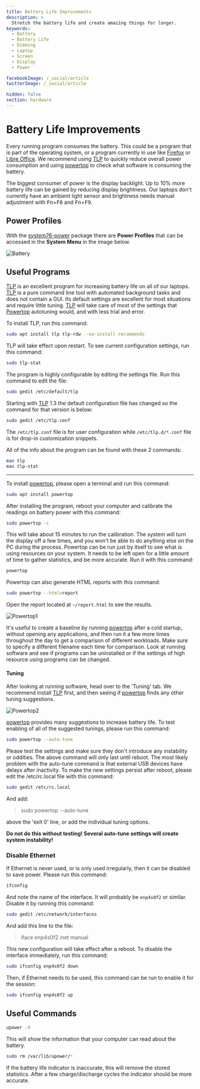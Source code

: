 ```yaml
---
title: Battery Life Improvements
description: >
  Stretch the battery life and create amazing things for longer.
keywords:
  - Battery
  - Battery Life
  - Dimming
  - Laptop
  - Screen
  - Display
  - Power

facebookImage: /_social/article
twitterImage: /_social/article

hidden: false
section: hardware
---
```


# Battery Life Improvements

Every running program consumes the battery. This could be a program that is part of the operating system, or a program currently in use like <u>Firefox</u> or <u>Libre Office</u>. We recommend using [TLP](http://linrunner.de/en/tlp/tlp.html) to quickly reduce overall power consumption and using [powertop](https://01.org/powertop) to check what software is consuming the battery.

The biggest consumer of power is the display backlight. Up to 10% more battery life can be gained by reducing display brightness. Our laptops don't currently have an ambient light sensor and brightness needs manual adjustment with <kbd>Fn</kbd>+<kbd>F8</kbd> and <kbd>Fn</kbd>+<kbd>F9</kbd>.

## Power Profiles

With the <u>system76-power</u> package there are **Power Profiles** that can be accessed in the **System Menu** in the image below.

![Battery](/images/battery/system-menu.png)

## Useful Programs

<u>TLP</u> is an excellent program for increasing battery life on all of our laptops. <u>TLP</u> is a pure command line tool with automated background tasks and does not contain a GUI. Its default settings are excellent for most situations and require little tuning. <u>TLP</u> will take care of most of the settings that <u>Powertop</u> autotuning would, and with less trial and error.

To install TLP, run this command:

```bash
sudo apt install tlp tlp-rdw --no-install-recommends
```

TLP will take effect upon restart. To see current configuration settings, run this command:

```bash
sudo tlp-stat
```

The program is highly configurable by editing the settings file. Run this command to edit the file:

```bash
sudo gedit /etc/default/tlp
```

Starting with <u>TLP</u> 1.3 the default configuration file has changed so the command for that version is below:

```bash
sudo gedit /etc/tlp.conf
```
The `/etc/tlp.conf` file is for user configuration while `/etc/tlp.d/*.conf` file is for drop-in customization snippets.

All of the info about the program can be found with these 2 commands:

```bash
man tlp
man tlp-stat
```

---

To install <u>powertop</u>, please open a terminal and run this command:

```bash
sudo apt install powertop
```

After installing the program, reboot your computer and calibrate the readings on battery power with this command:

```bash
sudo powertop -c
```

This will take about 15 minutes to run the calibration. The system will turn the display off a few times, and you won't be able to do anything else on the PC during the process.  Powertop can be run just by itself to see what is using resources on your system.  It needs to be left open for a little amount of time to gather statistics, and be more accurate.  Run it with this command:

```bash
powertop
```

Powertop can also generate HTML reports with this command:

```bash
sudo powertop --html=report
```

Open the report located at `~/report.html` to see the results.

![Powertop1](/images/power/powertop1.png)

It's useful to create a baseline by running <u>powertop</u> after a cold startup, without opening any applications, and then run it a few more times throughout the day to get a comparison of different workloads. Make sure to specify a different filename each time for comparison. Look at running software and see if programs can be uninstalled or if the settings of high resource using programs can be changed.

#### Tuning

After looking at running software, head over to the 'Tuning' tab. We recommend install <u>TLP</u> first, and then seeing if <u>powertop</u> finds any other tuning suggestions.

![Powertop2](/images/power/powertop2.png)

<u>powertop</u> provides many suggestions to increase battery life. To test enabling of all of the suggested tunings, please run this command:

```bash
sudo powertop --auto-tune
```

Please test the settings and make sure they don't introduce any instability or oddities. The above command will only last until reboot. The most likely problem with the auto-tune command is that external USB devices have delays after inactivity. To make the new settings persist after reboot, please edit the /etc/rc.local file with this command:

```bash
sudo gedit /etc/rc.local
```

And add:

> sudo powertop --auto-tune

above the 'exit 0' line, or add the individual tuning options.

**Do not do this without testing!  Several auto-tune settings will create system instability!**

### Disable Ethernet

If Ethernet is never used, or is only used irregularly, then it can be disabled to save power.  Please run this command:

```bash
ifconfig
```

And note the name of the interface.  It will probably be `enp4s0f2` or similar.  Disable it by running this command:

```bash
sudo gedit /etc/network/interfaces
```

And add this line to the file:

> iface enp4s0f2 inet manual

This new configuration will take effect after a reboot. To disable the interface immediately, run this command:

```bash
sudo ifconfig enp4s0f2 down
```

Then, if Ethernet needs to be used, this command can be run to enable it for the session:

```bash
sudo ifconfig enp4s0f2 up
```

## Useful Commands

```bash
upower -d
```

This will show the information that your computer can read about the battery.

```bash
sudo rm /var/lib/upower/*
```

If the battery life indicator is inaccurate, this will remove the stored statistics. After a few charge/discharge cycles the indicator should be more accurate.
